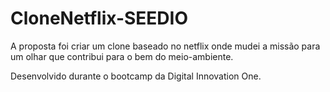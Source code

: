 # CloneNetflix-SEEDIO
A proposta foi criar um clone baseado no netflix onde mudei a missão para um olhar que contribui para o bem do meio-ambiente.

Desenvolvido durante o bootcamp da Digital Innovation One.
